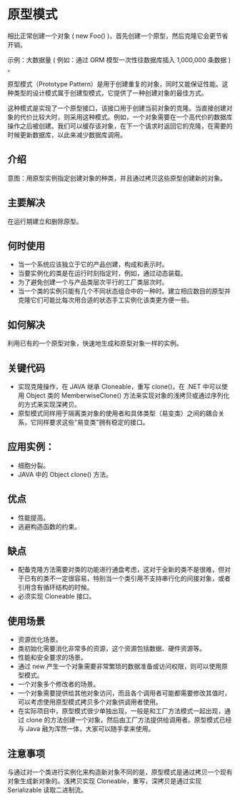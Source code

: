 原型模式
====

相比正常创建一个对象 ( new Foo() )，首先创建一个原型，然后克隆它会更节省开销。

示例：大数据量 ( 例如：通过 ORM 模型一次性往数据库插入 1,000,000 条数据 ) 。

原型模式（Prototype Pattern）是用于创建重复的对象，同时又能保证性能。这种类型的设计模式属于创建型模式，它提供了一种创建对象的最佳方式。

这种模式是实现了一个原型接口，该接口用于创建当前对象的克隆。当直接创建对象的代价比较大时，则采用这种模式。例如，一个对象需要在一个高代价的数据库操作之后被创建。我们可以缓存该对象，在下一个请求时返回它的克隆，在需要的时候更新数据库，以此来减少数据库调用。

## 介绍

意图：用原型实例指定创建对象的种类，并且通过拷贝这些原型创建新的对象。

## 主要解决

在运行期建立和删除原型。

## 何时使用

* 当一个系统应该独立于它的产品创建，构成和表示时。
* 当要实例化的类是在运行时刻指定时，例如，通过动态装载。
* 为了避免创建一个与产品类层次平行的工厂类层次时。
* 当一个类的实例只能有几个不同状态组合中的一种时。建立相应数目的原型并克隆它们可能比每次用合适的状态手工实例化该类更方便一些。

## 如何解决

利用已有的一个原型对象，快速地生成和原型对象一样的实例。

## 关键代码
* 实现克隆操作，在 JAVA 继承 Cloneable，重写 clone()，在 .NET 中可以使用 Object 类的 MemberwiseClone() 方法来实现对象的浅拷贝或通过序列化的方式来实现深拷贝。
* 原型模式同样用于隔离类对象的使用者和具体类型（易变类）之间的耦合关系，它同样要求这些"易变类"拥有稳定的接口。

## 应用实例：
* 细胞分裂。
* JAVA 中的 Object clone() 方法。

## 优点
* 性能提高。
* 逃避构造函数的约束。

## 缺点
* 配备克隆方法需要对类的功能进行通盘考虑，这对于全新的类不是很难，但对于已有的类不一定很容易，特别当一个类引用不支持串行化的间接对象，或者引用含有循环结构的时候。
* 必须实现 Cloneable 接口。

## 使用场景
* 资源优化场景。
* 类初始化需要消化非常多的资源，这个资源包括数据、硬件资源等。
* 性能和安全要求的场景。
* 通过 new 产生一个对象需要非常繁琐的数据准备或访问权限，则可以使用原型模式。
* 一个对象多个修改者的场景。
* 一个对象需要提供给其他对象访问，而且各个调用者可能都需要修改其值时，可以考虑使用原型模式拷贝多个对象供调用者使用。
* 在实际项目中，原型模式很少单独出现，一般是和工厂方法模式一起出现，通过 clone 的方法创建一个对象，然后由工厂方法提供给调用者。原型模式已经与 Java 融为浑然一体，大家可以随手拿来使用。

## 注意事项
与通过对一个类进行实例化来构造新对象不同的是，原型模式是通过拷贝一个现有对象生成新对象的。浅拷贝实现 Cloneable，重写，深拷贝是通过实现 Serializable 读取二进制流。